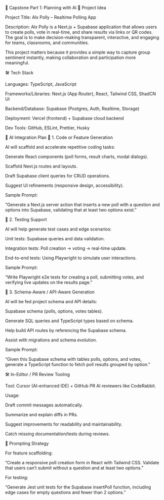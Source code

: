 📍 Capstone Part 1: Planning with AI
🎯 Project Idea

Project Title: Alx Polly – Realtime Polling App

Description:
Alx Polly is a Next.js + Supabase application that allows users to create polls, vote in real-time, and share results via links or QR codes. The goal is to make decision-making transparent, interactive, and engaging for teams, classrooms, and communities.

This project matters because it provides a simple way to capture group sentiment instantly, making collaboration and participation more meaningful.

🛠️ Tech Stack

Languages: TypeScript, JavaScript

Frameworks/Libraries: Next.js (App Router), React, Tailwind CSS, ShadCN UI

Backend/Database: Supabase (Postgres, Auth, Realtime, Storage)

Deployment: Vercel (frontend) + Supabase cloud backend

Dev Tools: GitHub, ESLint, Prettier, Husky

🧠 AI Integration Plan
🧱 1. Code or Feature Generation

AI will scaffold and accelerate repetitive coding tasks:

Generate React components (poll forms, result charts, modal dialogs).

Scaffold Next.js routes and layouts.

Draft Supabase client queries for CRUD operations.

Suggest UI refinements (responsive design, accessibility).

Sample Prompt:

“Generate a Next.js server action that inserts a new poll with a question and options into Supabase, validating that at least two options exist.”

🧪 2. Testing Support

AI will help generate test cases and edge scenarios:

Unit tests: Supabase queries and data validation.

Integration tests: Poll creation → voting → real-time update.

End-to-end tests: Using Playwright to simulate user interactions.

Sample Prompt:

“Write Playwright e2e tests for creating a poll, submitting votes, and verifying live updates on the results page.”

📡 3. Schema-Aware / API-Aware Generation

AI will be fed project schema and API details:

Supabase schema (polls, options, votes tables).

Generate SQL queries and TypeScript types based on schema.

Help build API routes by referencing the Supabase schema.

Assist with migrations and schema evolution.

Sample Prompt:

“Given this Supabase schema with tables polls, options, and votes, generate a TypeScript function to fetch poll results grouped by option.”

🛠️ In-Editor / PR Review Tooling

Tool: Cursor (AI-enhanced IDE) + GitHub PR AI reviewers like CodeRabbit.

Usage:

Draft commit messages automatically.

Summarize and explain diffs in PRs.

Suggest improvements for readability and maintainability.

Catch missing documentation/tests during reviews.

📝 Prompting Strategy

For feature scaffolding:

“Create a responsive poll creation form in React with Tailwind CSS. Validate that users can’t submit without a question and at least two options.”

For testing:

“Generate Jest unit tests for the Supabase insertPoll function, including edge cases for empty questions and fewer than 2 options.”
